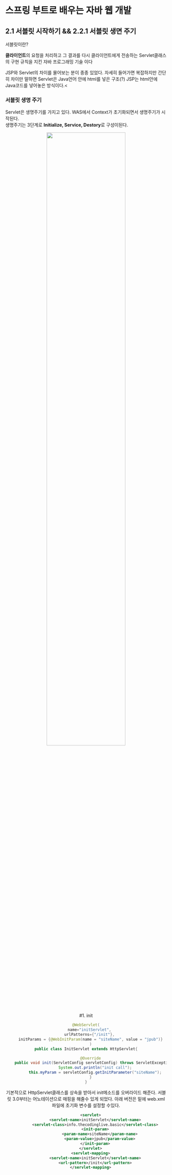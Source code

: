 # 스프링 부트로 배우는 자바 웹 개발

## 2.1 서블릿 시작하기 && 2.2.1 서블릿 생면 주기<br>

서블릿이란?<br>

<Strong>클라이언트</Strong>의 요청을 처리하고 그 결과를 다시 클라이언트에게 전송하는 Servlet클래스의 구현 규칙을 지킨 자바 프로그래밍 기술
이다<br>

JSP와 Servlet의 차이를 물어보는 분이 종종 있었다. 자세히 들어가면 복잡하지만 간단히 차이만 말하면 Servlet은 Java언어 안에 html를 넣은 구조(?)
JSP는 html안에 Java코드를 넣어놓은 방식이다.< 


### 서블릿 생명 주기<br>

Servlet은 생명주기를 가지고 있다. WAS에서 Context가 초기화되면서 생명주기가 시작된다.<br>
생명주기는 3단계로 <Strong>Initialize, Service, Destory</Strong>로 구성이된다.

<div style="text-align:center">
<img src="https://user-images.githubusercontent.com/26589722/77088190-70729080-6a47-11ea-84cd-4831b979549b.PNG" width="70%" heigh="50%"></img>
<div>

#1. init
```java
@WebServlet(
	name="initServlet", 
	urlPatterns={"/init"}, 
	initParams = {@WebInitParam(name = "siteName", value = "jpub")}
	)
public class InitServlet extends HttpServlet{

    @Override
    public void init(ServletConfig servletConfig) throws ServletException{
        System.out.println("init call");
        this.myParam = servletConfig.getInitParameter("siteName");
    }
}
```

기본적으로 HttpServlet클래스를 상속을 받아서 init메소드를 오버라이드 해준다.
서블릿 3.0부터는 어노테이션으로 매핑을 해줄수 있게 되었다. 
아래 버전은 밑에 web.xml 파일에 초기화 변수를 설정할 수있다.

```xml
	<servlet>
		<servlet-name>initServlet</servlet-name>
		<servlet-class>info.thecodinglive.basic</servlet-class>
		<init-param>
			<param-name>siteName</param-name>
			<param-value>jpub</param-value>
		</init-param>
	</servlet>
	<servlet-mapping>
		<servlet-name>initServlet</servlet-name>
		<url-pattern>/init</url-pattern>
	</servlet-mapping>
```
